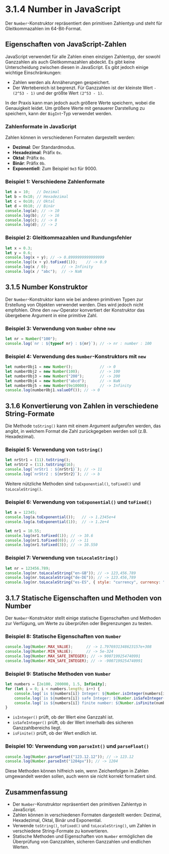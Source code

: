 
# 3.1.4 Number in JavaScript

Der `Number`-Konstruktor repräsentiert den primitiven Zahlentyp und steht für Gleitkommazahlen im 64-Bit-Format.

## Eigenschaften von JavaScript-Zahlen

JavaScript verwendet für alle Zahlen einen einzigen Zahlentyp, der sowohl Ganzzahlen als auch Gleitkommazahlen abdeckt. Es gibt keine Unterscheidung zwischen diesen in JavaScript. Es gibt jedoch einige wichtige Einschränkungen:

- Zahlen werden als Annäherungen gespeichert.
- Der Wertebereich ist begrenzt. Für Ganzzahlen ist der kleinste Wert `-(2^53 - 1)` und der größte Wert `(2^53 - 1)`.

In der Praxis kann man jedoch auch größere Werte speichern, wobei die Genauigkeit leidet. Um größere Werte mit genauerer Darstellung zu speichern, kann der `BigInt`-Typ verwendet werden.

### Zahlenformate in JavaScript

Zahlen können in verschiedenen Formaten dargestellt werden:

- **Dezimal**: Der Standardmodus.
- **Hexadezimal**: Präfix `0x`.
- **Oktal**: Präfix `0o`.
- **Binär**: Präfix `0b`.
- **Exponentiell**: Zum Beispiel `9e3` für 9000.

### Beispiel 1: Verschiedene Zahlenformate

```javascript
let a = 10;   // Dezimal
let b = 0x10; // Hexadezimal
let c = 0o10; // Oktal
let d = 0b10; // Binär
console.log(a); // -> 10
console.log(b); // -> 16
console.log(c); // -> 8
console.log(d); // -> 2
```

### Beispiel 2: Gleitkommazahlen und Rundungsfehler

```javascript
let x = 0.3;
let y = 0.6;
console.log(x + y); // -> 0.8999999999999999
console.log((x + y).toFixed(1));    // -> 0.9
console.log(x / 0);      // -> Infinity
console.log(x / "abc");  // -> NaN
```

## 3.1.5 Number Konstruktor

Der `Number`-Konstruktor kann wie bei anderen primitiven Typen zur Erstellung von Objekten verwendet werden. Dies wird jedoch nicht empfohlen. Ohne den `new`-Operator konvertiert der Konstruktor das übergebene Argument in eine primitive Zahl.

### Beispiel 3: Verwendung von `Number` ohne `new`

```javascript
let nr = Number("100");
console.log(`nr : ${typeof nr} : ${nr}`); // -> nr : number : 100
```

### Beispiel 4: Verwendung des `Number`-Konstruktors mit `new`

```javascript
let numberObj1 = new Number();            // -> 0
let numberObj2 = new Number(100);         // -> 100
let numberObj3 = new Number("200");       // -> 200
let numberObj4 = new Number("abcd");      // -> NaN
let numberObj5 = new Number(9e10000);     // -> Infinity
console.log(numberObj1.valueOf()); // -> 0
```

## 3.1.6 Konvertierung von Zahlen in verschiedene String-Formate

Die Methode `toString()` kann mit einem Argument aufgerufen werden, das angibt, in welchem Format die Zahl zurückgegeben werden soll (z.B. Hexadezimal).

### Beispiel 5: Verwendung von `toString()`

```javascript
let nrStr1 = (11).toString();
let nrStr2 = (11).toString(16);
console.log(`nrStr1 : ${nrStr1}`); // -> 11
console.log(`nrStr2 : ${nrStr2}`); // -> b
```

Weitere nützliche Methoden sind `toExponential()`, `toFixed()` und `toLocaleString()`.

### Beispiel 6: Verwendung von `toExponential()` und `toFixed()`

```javascript
let a = 12345;
console.log(a.toExponential());   // -> 1.2345e+4
console.log(a.toExponential(1));  // -> 1.2e+4

let nr1 = 10.55;
console.log(nr1.toFixed(1)); // -> 10.6
console.log(nr1.toFixed(0)); // -> 11
console.log(nr1.toFixed(3)); // -> 10.550
```

### Beispiel 7: Verwendung von `toLocaleString()`

```javascript
let nr = 123456.789;
console.log(nr.toLocaleString("en-GB")); // -> 123,456.789
console.log(nr.toLocaleString("de-DE")); // -> 123.456,789
console.log(nr.toLocaleString("es-ES", { style: "currency", currency: "EUR" })); // -> 123.456,79 €
```

## 3.1.7 Statische Eigenschaften und Methoden von Number

Der `Number`-Konstruktor stellt einige statische Eigenschaften und Methoden zur Verfügung, um Werte zu überprüfen oder Begrenzungen zu testen.

### Beispiel 8: Statische Eigenschaften von `Number`

```javascript
console.log(Number.MAX_VALUE);      // -> 1.7976931348623157e+308
console.log(Number.MIN_VALUE);      // -> 5e-324
console.log(Number.MAX_SAFE_INTEGER); // -> 9007199254740991
console.log(Number.MIN_SAFE_INTEGER); // -> -9007199254740991
```

### Beispiel 9: Statische Methoden von `Number`

```javascript
let numbers = [2e100, 200000, 1.5, Infinity];
for (let i = 0; i < numbers.length; i++) {
    console.log(`is ${numbers[i]} Integer: ${Number.isInteger(numbers[i])}`);
    console.log(`is ${numbers[i]} safe Integer: ${Number.isSafeInteger(numbers[i])}`);
    console.log(`is ${numbers[i]} finite number: ${Number.isFinite(numbers[i])}`);
}
```

- `isInteger()` prüft, ob der Wert eine Ganzzahl ist.
- `isSafeInteger()` prüft, ob der Wert innerhalb des sicheren Ganzzahlbereichs liegt.
- `isFinite()` prüft, ob der Wert endlich ist.

### Beispiel 10: Verwendung von `parseInt()` und `parseFloat()`

```javascript
console.log(Number.parseFloat("123.12.12")); // -> 123.12
console.log(Number.parseInt("1204px")); // -> 1204
```

Diese Methoden können hilfreich sein, wenn Zeichenfolgen in Zahlen umgewandelt werden sollen, auch wenn sie nicht korrekt formatiert sind.

## Zusammenfassung

- Der `Number`-Konstruktor repräsentiert den primitiven Zahlentyp in JavaScript.
- Zahlen können in verschiedenen Formaten dargestellt werden: Dezimal, Hexadezimal, Oktal, Binär und Exponential.
- Verwende `toString()`, `toFixed()` und `toLocaleString()`, um Zahlen in verschiedene String-Formate zu konvertieren.
- Statische Methoden und Eigenschaften von `Number` ermöglichen die Überprüfung von Ganzzahlen, sicheren Ganzzahlen und endlichen Werten.
